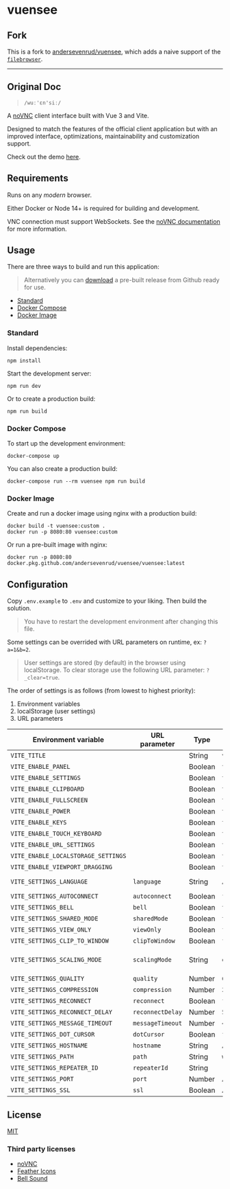 # vuensee

## Fork

This is a fork to [andersevenrud/vuensee](https://andersevenrud.github.io/vuensee/index.html), which adds a naive 
 support of the [`filebrowser`](https://github.com/filebrowser/filebrowser).

---

## Original Doc

> `/wuː'ɛn'siː/`

A [noVNC](https://github.com/novnc/noVNC) client interface built with Vue 3 and Vite.

Designed to match the features of the official client application but with an improved
interface, optimizations, maintainability and customization support.

Check out the demo [here](https://andersevenrud.github.io/vuensee/index.html).

## Requirements

Runs on any *modern* browser.

Either Docker or Node 14+ is required for building and development.

VNC connection must support WebSockets. See the
[noVNC documentation](https://github.com/novnc/noVNC#server-requirements)
for more information.

## Usage

There are three ways to build and run this application:

> Alternatively you can [download](https://github.com/andersevenrud/vuensee/releases)
> a pre-built release from Github ready for use.

* [Standard](#standard)
* [Docker Compose](#docker-compose)
* [Docker Image](#docker-image)

### Standard

Install dependencies:

```shell
npm install
```

Start the development server:

```shell
npm run dev
```

Or to create a production build:

```shell
npm run build
```

### Docker Compose

To start up the development environment:

```shell
docker-compose up
```

You can also create a production build:

```shell
docker-compose run --rm vuensee npm run build
```

### Docker Image

Create and run a docker image using nginx with a production build:

```shell
docker build -t vuensee:custom .
docker run -p 8080:80 vuensee:custom
```

Or run a pre-built image with nginx:

```shell
docker run -p 8080:80 docker.pkg.github.com/andersevenrud/vuensee/vuensee:latest
```

## Configuration

Copy `.env.example` to `.env` and customize to your liking. Then build the solution.

> You have to restart the development environment after changing this file.

Some settings can be overrided with URL parameters on runtime, ex: `?a=1&b=2`.

> User settings are stored (by default) in the browser using localStorage.
> To clear storage use the following URL parameter: `?_clear=true`.

The order of settings is as follows (from lowest to highest priority):

1. Environment variables
2. localStorage (user settings)
3. URL parameters

| Environment variable                | URL parameter    | Type     | Default      | Notes                    |
| ----------------------------------- | ---------------- | -------- | ------------ | ------------------------ |
| `VITE_TITLE`                        |                  | String   | `vuensee`    |                          |
| `VITE_ENABLE_PANEL`                 |                  | Boolean  | `true`       |                          |
| `VITE_ENABLE_SETTINGS`              |                  | Boolean  | `true`       |                          |
| `VITE_ENABLE_CLIPBOARD`             |                  | Boolean  | `true`       |                          |
| `VITE_ENABLE_FULLSCREEN`            |                  | Boolean  | `true`       |                          |
| `VITE_ENABLE_POWER`                 |                  | Boolean  | `true`       |                          |
| `VITE_ENABLE_KEYS`                  |                  | Boolean  | `true`       |                          |
| `VITE_ENABLE_TOUCH_KEYBOARD`        |                  | Boolean  | `true`       |                          |
| `VITE_ENABLE_URL_SETTINGS`          |                  | Boolean  | `true`       |                          |
| `VITE_ENABLE_LOCALSTORAGE_SETTINGS` |                  | Boolean  | `true`       |                          |
| `VITE_ENABLE_VIEWPORT_DRAGGING`     |                  | Boolean  | `true`       |                          |
| `VITE_SETTINGS_LANGUAGE`            | `language`       | String   | Auto         | `en`, `no`, `es`         |
| `VITE_SETTINGS_AUTOCONNECT`         | `autoconnect`    | Boolean  | `false`      |                          |
| `VITE_SETTINGS_BELL`                | `bell`           | Boolean  | `true`       |                          |
| `VITE_SETTINGS_SHARED_MODE`         | `sharedMode`     | Boolean  | `true`       |                          |
| `VITE_SETTINGS_VIEW_ONLY`           | `viewOnly`       | Boolean  | `false`      |                          |
| `VITE_SETTINGS_CLIP_TO_WINDOW`      | `clipToWindow`   | Boolean  | `false`      |                          |
| `VITE_SETTINGS_SCALING_MODE`        | `scalingMode`    | String   | `off`        | `off`, `scale`, `remote` |
| `VITE_SETTINGS_QUALITY`             | `quality`        | Number   | `6`          | `0` - `9`                |
| `VITE_SETTINGS_COMPRESSION`         | `compression`    | Number   | `2`          | `0` - `9`                |
| `VITE_SETTINGS_RECONNECT`           | `reconnect`      | Boolean  | `false`      |                          |
| `VITE_SETTINGS_RECONNECT_DELAY`     | `reconnectDelay` | Number   | `5000`       |                          |
| `VITE_SETTINGS_MESSAGE_TIMEOUT`     | `messageTimeout` | Number   | `4000`       |                          |
| `VITE_SETTINGS_DOT_CURSOR`          | `dotCursor`      | Boolean  | `false`      |                          |
| `VITE_SETTINGS_HOSTNAME`            | `hostname`       | String   | Auto         |                          |
| `VITE_SETTINGS_PATH`                | `path`           | String   | `websockify` |                          |
| `VITE_SETTINGS_REPEATER_ID`         | `repeaterId`     | String   |              |                          |
| `VITE_SETTINGS_PORT`                | `port`           | Number   | Auto         |                          |
| `VITE_SETTINGS_SSL`                 | `ssl`            | Boolean  | Auto         |                          |

## License

[MIT](https://github.com/andersevenrud/vuensee/blob/main/LICENSE)

### Third party licenses

* [noVNC](https://github.com/novnc/noVNC/blob/master/LICENSE.txt)
* [Feather Icons](https://raw.githubusercontent.com/feathericons/feather/master/LICENSE)
* [Bell Sound](https://github.com/novnc/noVNC/blob/9142f8f0f7b4a53447f5cfec3a797cbf0d6204a9/app/sounds/CREDITS)
